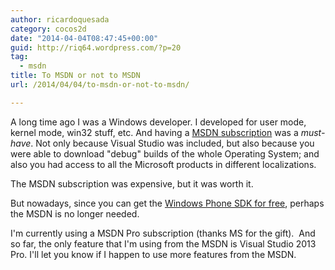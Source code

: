 ```yaml
---
author: ricardoquesada
category: cocos2d
date: "2014-04-04T08:47:45+00:00"
guid: http://riq64.wordpress.com/?p=20
tag:
  - msdn
title: To MSDN or not to MSDN
url: /2014/04/04/to-msdn-or-not-to-msdn/

---
```

A long time ago I was a Windows developer. I developed for user mode, kernel mode, win32 stuff, etc. And having a [MSDN subscription](http://msdn.microsoft.com/en-us/default.aspx) was a _must-have_. Not only because Visual Studio was included, but also because you were able to download "debug" builds of the whole Operating System; and also you had access to all the Microsoft products in different localizations.

The MSDN subscription was expensive, but it was worth it.

But nowadays, since you can get the [Windows Phone SDK for free](https://dev.windowsphone.com/en-us/downloadsdk), perhaps the MSDN is no longer needed.

I'm currently using a MSDN Pro subscription (thanks MS for the gift).  And so far, the only feature that I'm using from the MSDN is Visual Studio 2013 Pro. I'll let you know if I happen to use more features from the MSDN.
